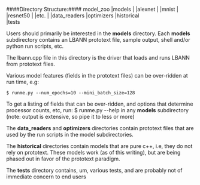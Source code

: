 ####Directory Structure:####
    model_zoo
       |models
       | |alexnet
       | |mnist
       | |resnet50
       | |etc.
       |
       |data_readers
       |optimizers
       |historical  
       |tests 

Users should primarily be interested in the __models__ directory.
Each __models__ subdirectory contains an LBANN prototext file,
sample output, shell and/or python run scripts, etc.

The lbann.cpp file in this directory is the driver that loads and
runs LBANN from prototext files. 

Various model features (fields in the prototext files) can be over-ridden 
at run time, e.g:

    $ runme.py --num_epochs=10 --mini_batch_size=128

To get a listing of fields that can be over-ridden,
and options that determine processor counts, etc, run:
  $ runme.py --help
in any __models__ subdirectory (note: output is extensive,
so pipe it to less or more)
  
The __data_readers__ and __optimizers__ directories contain prototext
files that are used by the run scripts in the model subdirectories.

The __historical__ directories contain models that are pure c++,
i.e, they do not rely on prototext. These models work (as of this
writing), but are being phased out in favor of the prototext paradigm.

The __tests__ directory contains, um, various tests, and are probably
not of immediate concern to end users
